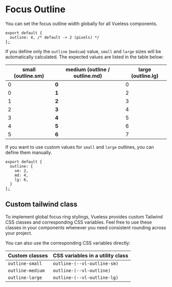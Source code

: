 # Focus Outline

You can set the focus outline width globally for all Vueless components.

<pre class="language-js" data-title="vueless.config.{js,ts}"><code class="lang-js">export default {
  outline: 4, /* default -> 2 (pixels) */
}<a data-footnote-ref href="#user-content-fn-1">;</a>
</code></pre>

If you define only the `outline`  (`medium`) value, `small` and `large` sizes will be automatically calculated. The expected values are listed in the table below:

| small (outline.sm) | medium (outline / outline.md) | large (outline.lg) |
| ------------------ | ----------------------------- | ------------------ |
| 0                  | **0**                         | 0                  |
| 0                  | **1**                         | 2                  |
| 1                  | **2**                         | 3                  |
| 2                  | **3**                         | 4                  |
| 3                  | **4**                         | 5                  |
| 4                  | **5**                         | 6                  |
| 5                  | **6**                         | 7                  |

If you want to use custom values for `small` and `large` outlines, you can define them manually.

<pre class="language-js" data-title="vueless.config.{js,ts}"><code class="lang-js">export default {
  outline: {
    sm: 2,
    md: 4,
    lg: 6,
  }
}<a data-footnote-ref href="#user-content-fn-1">;</a>
</code></pre>

## Custom tailwind class

To implement global focus ring stylings, Vueless provides custom Tailwind CSS classes and corresponding CSS variables. Feel free to use these classes in your components whenever you need consistent rounding across your project.

You can also use the corresponding CSS variables directly:&#x20;

| Custom classes   | CSS variables in a utility class |
| ---------------- | -------------------------------- |
| `outline-small`  | `outline-(--vl-outline-sm)`      |
| `outline-medium` | `outline-(--vl-outline)`         |
| `outline-large`  | `outline-(--vl-outline-lg)`      |

[^1]: 
